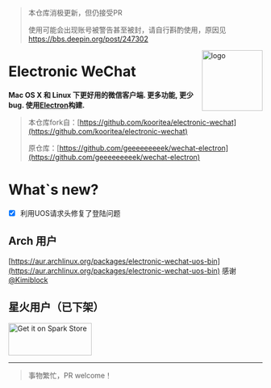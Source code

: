 > 本仓库消极更新，但仍接受PR
>
> 使用可能会出现账号被警告甚至被封，请自行斟酌使用，原因见 https://bbs.deepin.org/post/247302

<img src="assets/icon.png" alt="logo" height="120" align="right" />

# Electronic WeChat

**Mac OS X 和 Linux 下更好用的微信客户端. 更多功能, 更少bug. 使用[Electron](https://github.com/atom/electron)构建.**

> 本仓库fork自：[https://github.com/kooritea/electronic-wechat](https://github.com/kooritea/electronic-wechat)
>
> 原仓库：[https://github.com/geeeeeeeeek/wechat-electron](https://github.com/geeeeeeeeek/wechat-electron)

# What`s new?

* [X] 利用UOS请求头修复了登陆问题

## Arch 用户

[https://aur.archlinux.org/packages/electronic-wechat-uos-bin](https://aur.archlinux.org/packages/electronic-wechat-uos-bin) 感谢[@Kimiblock](https://github.com/Kimiblock)

## 星火用户（已下架）

<a href="https://spk.yzzi.icu/?spk=spk://store/chat/electronic-wechat" target="_blank">
<img alt="Get it on Spark Store" src="https://download.gankun.cn.ma/api/raw/?path=/%E5%85%B6%E4%BB%96/getitonSparkStore.png" width="165" height="64" />
</a>

---

> 事物繁忙，PR welcome！
